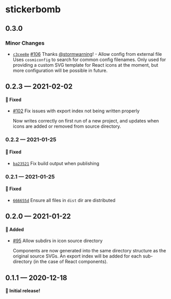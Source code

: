 # stickerbomb

## 0.3.0

### Minor Changes

- [`c3cee8e`](https://github.com/showbie/backpack/commit/c3cee8ebda21e14a65b95dbdae26071c5ca84090) [#106](https://github.com/showbie/backpack/pull/106) Thanks [@stormwarning](https://github.com/stormwarning)! - Allow config from external file
  Uses `cosmiconfig` to search for common config filenames. Only used
  for providing a custom SVG template for React icons at the moment, but
  more configuration will be possible in future.

## 0.2.3 — 2021-02-02

#### 🐛 Fixed

- [#102](https://github.com/showbie/backpack/pull/102) Fix issues with export index not being written properly

  Now writes correctly on first run of a new project, and updates when
  icons are added or removed from source directory.

### 0.2.2 — 2021-01-25

#### 🐛 Fixed

- [`ba23521`](https://github.com/showbie/backpack/commit/ba23521ea9501281c6487b4fa1e985cc26b94e32) Fix build output when publishing

### 0.2.1 — 2021-01-25

#### 🐛 Fixed

- [`666655d`](https://github.com/showbie/backpack/commit/666655d0a2a5597faba3b6b35be82a2533345b08) Ensure all files in `dist` dir are distributed

## 0.2.0 — 2021-01-22

#### 🎁 Added

- [#95](https://github.com/showbie/backpack/pull/95) Allow subdirs in icon source directory

  Components are now generated into the same directory structure as
  the original source SVGs. An export index will be added for each
  sub-directory (in the case of React components).

## 0.1.1 — 2020-12-18

#### 🎉 Initial release!
